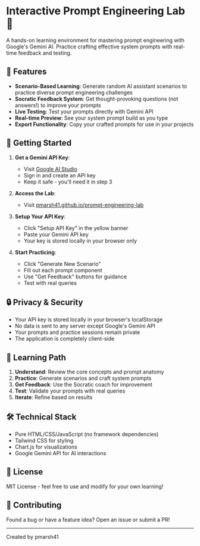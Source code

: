 # Interactive Prompt Engineering Lab 🚀

A hands-on learning environment for mastering prompt engineering with Google's Gemini AI. Practice crafting effective system prompts with real-time feedback and testing.

## 🌟 Features

- **Scenario-Based Learning**: Generate random AI assistant scenarios to practice diverse prompt engineering challenges
- **Socratic Feedback System**: Get thought-provoking questions (not answers!) to improve your prompts
- **Live Testing**: Test your prompts directly with Gemini API
- **Real-time Preview**: See your system prompt build as you type
- **Export Functionality**: Copy your crafted prompts for use in your projects

## 🚀 Getting Started

1. **Get a Gemini API Key**:
   - Visit [Google AI Studio](https://makersuite.google.com/app/apikey)
   - Sign in and create an API key
   - Keep it safe - you'll need it in step 3

2. **Access the Lab**:
   - Visit [pmarsh41.github.io/prompt-engineering-lab](https://pmarsh41.github.io/prompt-engineering-lab)

3. **Setup Your API Key**:
   - Click "Setup API Key" in the yellow banner
   - Paste your Gemini API key
   - Your key is stored locally in your browser only

4. **Start Practicing**:
   - Click "Generate New Scenario"
   - Fill out each prompt component
   - Use "Get Feedback" buttons for guidance
   - Test with real queries

## 🔒 Privacy & Security

- Your API key is stored locally in your browser's localStorage
- No data is sent to any server except Google's Gemini API
- Your prompts and practice sessions remain private
- The application is completely client-side

## 🎯 Learning Path

1. **Understand**: Review the core concepts and prompt anatomy
2. **Practice**: Generate scenarios and craft system prompts
3. **Get Feedback**: Use the Socratic coach for improvement
4. **Test**: Validate your prompts with real queries
5. **Iterate**: Refine based on results

## 🛠️ Technical Stack

- Pure HTML/CSS/JavaScript (no framework dependencies)
- Tailwind CSS for styling
- Chart.js for visualizations
- Google Gemini API for AI interactions

## 📝 License

MIT License - feel free to use and modify for your own learning!

## 🤝 Contributing

Found a bug or have a feature idea? Open an issue or submit a PR!

---

Created by pmarsh41
